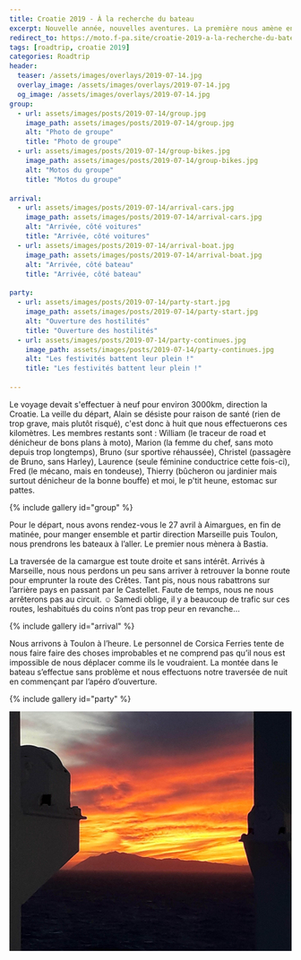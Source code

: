 ```yaml
---
title: Croatie 2019 - À la recherche du bateau
excerpt: Nouvelle année, nouvelles aventures. La première nous amène en Croatie. Celle-ci commence dès les rues de Marseille. Et ce n'est que le début !
redirect_to: https://moto.f-pa.site/croatie-2019-a-la-recherche-du-bateau/
tags: [roadtrip, croatie 2019]
categories: Roadtrip
header:
  teaser: /assets/images/overlays/2019-07-14.jpg
  overlay_image: /assets/images/overlays/2019-07-14.jpg
  og_image: /assets/images/overlays/2019-07-14.jpg
group:
  - url: assets/images/posts/2019-07-14/group.jpg
    image_path: assets/images/posts/2019-07-14/group.jpg
    alt: "Photo de groupe"
    title: "Photo de groupe"
  - url: assets/images/posts/2019-07-14/group-bikes.jpg
    image_path: assets/images/posts/2019-07-14/group-bikes.jpg
    alt: "Motos du groupe"
    title: "Motos du groupe"

arrival:
  - url: assets/images/posts/2019-07-14/arrival-cars.jpg
    image_path: assets/images/posts/2019-07-14/arrival-cars.jpg
    alt: "Arrivée, côté voitures"
    title: "Arrivée, côté voitures"
  - url: assets/images/posts/2019-07-14/arrival-boat.jpg
    image_path: assets/images/posts/2019-07-14/arrival-boat.jpg
    alt: "Arrivée, côté bateau"
    title: "Arrivée, côté bateau"

party:
  - url: assets/images/posts/2019-07-14/party-start.jpg
    image_path: assets/images/posts/2019-07-14/party-start.jpg
    alt: "Ouverture des hostilités"
    title: "Ouverture des hostilités"
  - url: assets/images/posts/2019-07-14/party-continues.jpg
    image_path: assets/images/posts/2019-07-14/party-continues.jpg
    alt: "Les festivités battent leur plein !"
    title: "Les festivités battent leur plein !"

---
```


Le voyage devait s'effectuer à neuf pour environ 3000km, direction la Croatie. La veille du départ, Alain se désiste pour raison de santé (rien de trop grave, mais plutôt risqué), c'est donc à huit que nous effectuerons ces kilomètres. Les membres restants sont : William (le traceur de road et dénicheur de bons plans à moto), Marion (la femme du chef, sans moto depuis trop longtemps), Bruno (sur sportive réhaussée), Christel (passagère de Bruno, sans Harley), Laurence (seule féminine conductrice cette fois-ci), Fred (le mécano, mais en tondeuse), Thierry (bûcheron ou jardinier mais surtout dénicheur de la bonne bouffe) et moi, le p'tit heune, estomac sur pattes.

{% include gallery id="group" %}

Pour le départ, nous avons rendez-vous le 27 avril à Aimargues, en fin de matinée, pour manger ensemble et partir direction Marseille puis Toulon, nous prendrons les bateaux à l’aller. Le premier nous mènera à Bastia.

La traversée de la camargue est toute droite et sans intérêt. Arrivés à Marseille, nous nous perdons un peu sans arriver à retrouver la bonne route pour emprunter la route des Crêtes. Tant pis, nous nous rabattrons sur l’arrière pays en passant par le Castellet.
Faute de temps, nous ne nous arrêterons pas au circuit. &#9786; Samedi oblige, il y a beaucoup de trafic sur ces routes, leshabitués du coins n’ont pas trop peur en revanche…

{% include gallery id="arrival" %}

Nous arrivons à Toulon à l’heure. Le personnel de Corsica Ferries tente de nous faire faire des choses improbables et ne
comprend pas qu’il nous est impossible de nous déplacer comme ils le voudraient. La montée dans le bateau s’effectue
sans problème et nous effectuons notre traversée de nuit en commençant par l’apéro d’ouverture.

{% include gallery id="party" %}

[![Couché de soleil et de l'équipe](/assets/images/posts/2019-07-14/sunset.jpg)](/assets/images/posts/2019-07-14/sunset.jpg)

